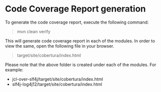 # Code Coverage Report generation

To generate the code coverage report, execute the following command:
> mvn clean verify

This will generate code coverage report in each of the modules. In order to view the same, open the following file in your browser.
> target/site/cobertura/index.html 

Please note that the above folder is created under each of the modules. For example:
* jcl-over-slf4j/target/site/cobertura/index.html 
* slf4j-log4j12/target/site/cobertura/index.html 

